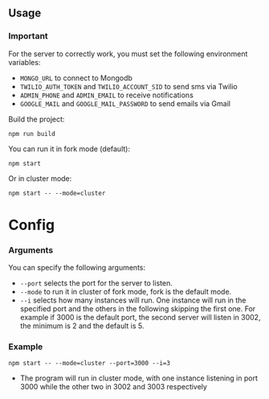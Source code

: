 ## Usage

### Important

For the server to correctly work, you must set the following environment variables:

- `MONGO_URL` to connect to Mongodb
- `TWILIO_AUTH_TOKEN` and `TWILIO_ACCOUNT_SID` to send sms via Twilio
- `ADMIN_PHONE` and `ADMIN_EMAIL` to receive notifications
- `GOOGLE_MAIL` and `GOOGLE_MAIL_PASSWORD` to send emails via Gmail

Build the project:

    npm run build

You can run it in fork mode (default):

    npm start

Or in cluster mode:

    npm start -- --mode=cluster

# Config

### Arguments

You can specify the following arguments:

- `--port` selects the port for the server to listen.
- `--mode` to run it in cluster of fork mode, fork is the default mode.
- `--i` selects how many instances will run. One instance will run in the specified port and the others in the following skipping the first one. For example if 3000 is the default port, the second server will listen in 3002, the minimum is 2 and the default is 5.

### Example

    npm start -- --mode=cluster --port=3000 --i=3

- The program will run in cluster mode, with one instance listening in port 3000 while the other two in 3002 and 3003 respectively

